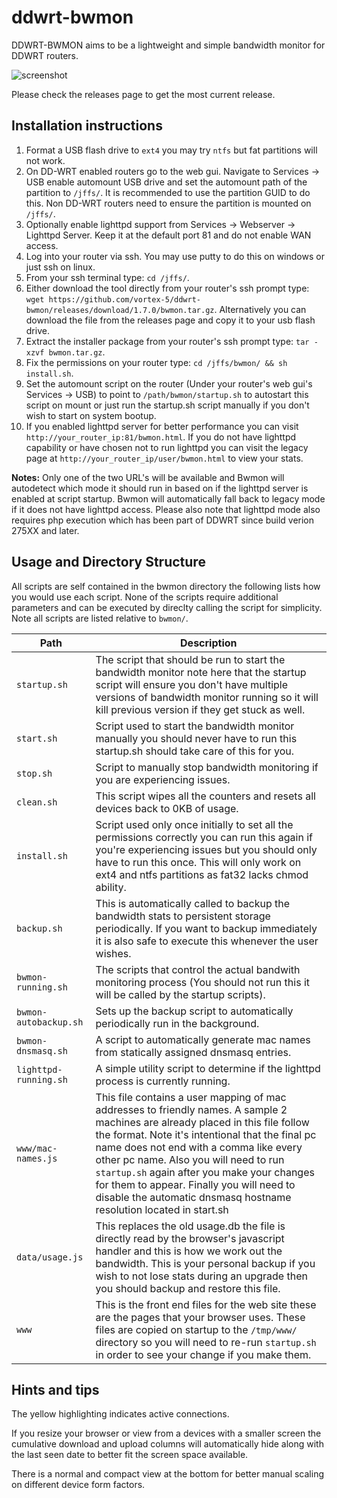 ddwrt-bwmon
===========
DDWRT-BWMON aims to be a lightweight and simple bandwidth monitor for DDWRT routers.

![screenshot](https://github.com/vortex-5/ddwrt-bwmon/raw/master/bwmon.png "Screenshot")

Please check the releases page to get the most current release.

Installation instructions
-------------------------

1. Format a USB flash drive to `ext4` you may try `ntfs` but fat partitions will not work.
2. On DD-WRT enabled routers go to the web gui. Navigate to Services -> USB enable automount USB drive and set the automount path of the partition to `/jffs/`. It is recommended to use the partition GUID to do this. Non DD-WRT routers need to ensure the partition is mounted on `/jffs/`.
3. Optionally enable lighttpd support from Services -> Webserver -> Lighttpd Server. Keep it at the default port 81 and do not enable WAN access.
4. Log into your router via ssh. You may use putty to do this on windows or just ssh on linux.
5. From your ssh terminal type: `cd /jffs/`.
6. Either download the tool directly from your router's ssh prompt type: `wget https://github.com/vortex-5/ddwrt-bwmon/releases/download/1.7.0/bwmon.tar.gz`. Alternatively you can download the file from the releases page and copy it to your usb flash drive.
7. Extract the installer package from your router's ssh prompt type: `tar -xzvf bwmon.tar.gz`.
8. Fix the permissions on your router type: `cd /jffs/bwmon/ && sh install.sh`.
9. Set the automount script on the router (Under your router's web gui's Services -> USB) to point to `/path/bwmon/startup.sh` to autostart this script on mount or just run the startup.sh script manually if you don't wish to start on system bootup.
10. If you enabled lighttpd server for better performance you can visit `http://your_router_ip:81/bwmon.html`. If you do not have lighttpd capability or have chosen not to run lighttpd you can visit the legacy page at `http://your_router_ip/user/bwmon.html` to view your stats. 

**Notes:** Only one of the two URL's will be available and Bwmon will autodetect which mode it should run in based on if the lighttpd server is enabled at script startup. Bwmon will automatically fall back to legacy mode if it does not have lighttpd access. Please also note that lighttpd mode also requires php execution which has been part of DDWRT since build verion 275XX and later.

Usage and Directory Structure
-----------------------------
All scripts are self contained in the bwmon directory the following lists how you would use each script. None of the scripts require additional parameters and can be executed by direclty calling the script for simplicity. Note all scripts are listed relative to `bwmon/`. 

Path | Description
---- | -----------
`startup.sh` | The script that should be run to start the bandwidth monitor note here that the startup script will ensure you don't have multiple versions of bandwidth monitor running so it will kill previous version if they get stuck as well.
`start.sh` | Script used to start the bandwidth monitor manually you should never have to run this startup.sh should take care of this for you.
`stop.sh` | Script to manually stop bandwidth monitoring if you are experiencing issues.
`clean.sh` | This script wipes all the counters and resets all devices back to 0KB of usage.
`install.sh` | Script used only once initially to set all the permissions correctly you can run this again if you're experiencing issues but you should only have to run this once. This will only work on ext4 and ntfs partitions as fat32 lacks chmod ability.
`backup.sh` | This is automatically called to backup the bandwidth stats to persistent storage periodically. If you want to backup immediately it is also safe to execute this whenever the user wishes.
`bwmon-running.sh` | The scripts that control the actual bandwith monitoring process (You should not run this it will be called by the startup scripts).
`bwmon-autobackup.sh` | Sets up the backup script to automatically periodically run in the background.
`bwmon-dnsmasq.sh` | A script to automatically generate mac names from statically assigned dnsmasq entries.
`lighttpd-running.sh` | A simple utility script to determine if the lighttpd process is currently running.
`www/mac-names.js` | This file contains a user mapping of mac addresses to friendly names. A sample 2 machines are already placed in this file follow the format. Note it's intentional that the final pc name does not end with a comma like every other pc name. Also you will need to run `startup.sh` again after you make your changes for them to appear. Finally you will need to disable the automatic dnsmasq hostname resolution located in start.sh
`data/usage.js` | This replaces the old usage.db the file is directly read by the browser's javascript handler and this is how we work out the bandwidth. This is your personal backup if you wish to not lose stats during an upgrade then you should backup and restore this file.
`www` | This is the front end files for the web site these are the pages that your browser uses. These files are copied on startup to the `/tmp/www/` directory so you will need to re-run `startup.sh` in order to see your change if you make them.

Hints and tips
--------------
The yellow highlighting indicates active connections.

If you resize your browser or view from a devices with a smaller screen the cumulative download and upload columns will automatically hide along with the last seen date to better fit the screen space available.

There is a normal and compact view at the bottom for better manual scaling on different device form factors.